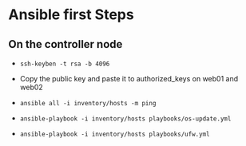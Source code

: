 # Ansible first Steps

## On the controller node

- `ssh-keyben -t rsa -b 4096`
- Copy the public key and paste it to authorized_keys on web01 and web02

- `ansible all -i inventory/hosts -m ping`
- `ansible-playbook -i inventory/hosts playbooks/os-update.yml`
- `ansible-playbook -i inventory/hosts playbooks/ufw.yml`